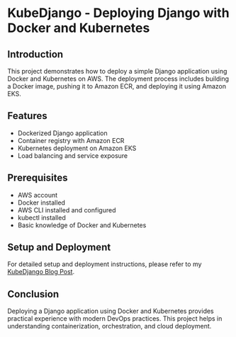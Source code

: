 # KubeDjango - Deploying Django with Docker and Kubernetes

## Introduction
This project demonstrates how to deploy a simple Django application using Docker and Kubernetes on AWS. The deployment process includes building a Docker image, pushing it to Amazon ECR, and deploying it using Amazon EKS.

## Features
- Dockerized Django application
- Container registry with Amazon ECR
- Kubernetes deployment on Amazon EKS
- Load balancing and service exposure

## Prerequisites
- AWS account
- Docker installed
- AWS CLI installed and configured
- kubectl installed
- Basic knowledge of Docker and Kubernetes

## Setup and Deployment
For detailed setup and deployment instructions, please refer to my [KubeDjango Blog Post](https://dev.to/aktran321/deploying-a-django-app-to-kubernetes-with-amazon-ecr-and-eks-3736/edit).

## Conclusion
Deploying a Django application using Docker and Kubernetes provides practical experience with modern DevOps practices. This project helps in understanding containerization, orchestration, and cloud deployment.

